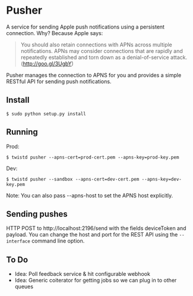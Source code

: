 Pusher
=======

A service for sending Apple push notifications using a persistent connection.
Why? Because Apple says:

 > You should also retain connections with APNs across multiple notifications.
 > APNs may consider connections that are rapidly and repeatedly established
 > and torn down as a denial-of-service attack. (http://goo.gl/3UgbY)

Pusher manages the connection to APNS for you and provides a simple RESTful API
for sending push notifications.


Install
-------

    $ sudo python setup.py install

Running
-------

Prod:

    $ twistd pusher --apns-cert=prod-cert.pem --apns-key=prod-key.pem

Dev:

    $ twistd pusher --sandbox --apns-cert=dev-cert.pem --apns-key=dev-key.pem


Note: You can also pass --apns-host to set the APNS host explicitly.


Sending pushes
--------------

HTTP POST to http://localhost:2196/send with the fields deviceToken and
payload. You can change the host and port for the REST API using the
`--interface` command line option.


To Do
-----

 * Idea: Poll feedback service & hit configurable webhook
 * Idea: Generic coiterator for getting jobs so we can plug in to other queues
